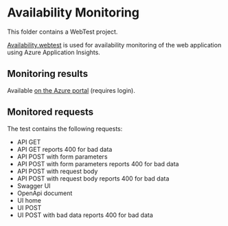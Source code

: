 # Availability Monitoring

This folder contains a WebTest project.

[Availability.webtest](https://github.com/langsamu/MartianRobots/blob/master/MartianRobots.Availability/Availability.webtest) is used for availability monitoring of the web application using Azure Application Insights.

## Monitoring results
Available [on the Azure portal](https://portal.azure.com/#resource/subscriptions/d40c53cc-9981-4d98-a471-35df02d0bdc7/resourceGroups/MartianRobots/providers/microsoft.insights/components/martian-robots/availability) (requires login).

## Monitored requests
The test contains the following requests:
- API GET
- API GET reports 400 for bad data
- API POST with form parameters
- API POST with form parameters reports 400 for bad data
- API POST with request body
- API POST with request body reports 400 for bad data
- Swagger UI
- OpenApi document
- UI home
- UI POST
- UI POST with bad data reports 400 for bad data
